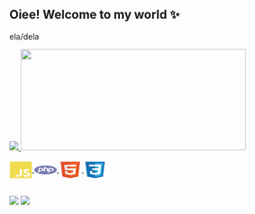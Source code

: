 ## Oiee! Welcome to my world ✨

ela/dela

<div> 
    <a href="https://github.com/poliaan"</a>
    <img height="180cm" src="https://github-readme-stats.vercel.app/api?username=poliaan&show_icons=true&theme=dracula"/>
    <img height="180cm" width="400cm" src="https://github-readme-stats.vercel.app/api/top-langs/?username=poliaan&theme=dracula"
</div> 

<div style="display: inline_block"><br>
  
  <img align="center" alt="Poli-Js" height="30" width="40" src="https://raw.githubusercontent.com/devicons/devicon/master/icons/javascript/javascript-plain.svg">
  <img align="center" alt="Poli-PHP" height="30" width="40" src="https://raw.githubusercontent.com/devicons/devicon/master/icons/php/php-plain.svg">
  <img align="center" alt="Poli-HTML" height="30" width="40" src="https://raw.githubusercontent.com/devicons/devicon/master/icons/html5/html5-original.svg">
  <img align="center" alt="Poli-CSS" height="30" width="40" src="https://raw.githubusercontent.com/devicons/devicon/master/icons/css3/css3-original.svg">
</div>

<div><br>
  
<a href="https://www.instagram.com/poli.aan/" target="_blank"><img src="https://img.shields.io/badge/-Instagram-%23E4405F?style=for-the-badge&logo=instagram&logoColor=white" target="_blank"></a>
<a href="https://www.linkedin.com/in/poliana-nunes-alves-355949316/" target="_blank"><img src="https://img.shields.io/badge/-LinkedIn-%230077B5?style=for-the-badge&logo=linkedin&logoColor=white" target="_blank"></a> 
  
</div>


